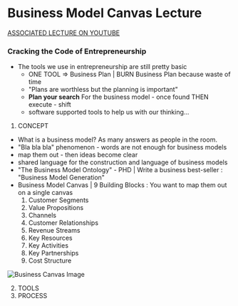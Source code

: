 # Business Model Canvas Lecture

[ASSOCIATED LECTURE ON YOUTUBE](https://www.youtube.com/watch?v=8GIbCg8NpBw)

### Cracking the Code of Entrepreneurship

+ The tools we use in entrepreneurship are still pretty basic
  - ONE TOOL => Business Plan | BURN Business Plan because waste of time
  - "Plans are worthless but the planning is important"
  - **Plan your search** For the business model - once found THEN execute - shift
  - software supported tools to help us with our thinking...

1. CONCEPT
  + What is a business model?  As many answers as people in the room.
  + "Bla bla bla" phenomenon - words are not enough for business models
  + map them out - then ideas become clear
  + shared language for the construction and language of business models
  + "The Business Model Ontology" - PHD | Write a business best-seller : "Business Model Generation"
  + Business Model Canvas | 9 Building Blocks : You want to map them out on a single canvas
    1. Customer Segments
	2. Value Propositions
	3. Channels
	4. Customer Relationships
	5. Revenue Streams
	6. Key Resources
	7. Key Activities
	8. Key Partnerships
	9. Cost Structure

![Business Canvas Image]("bizcan.jpg")

2. TOOLS
3. PROCESS


